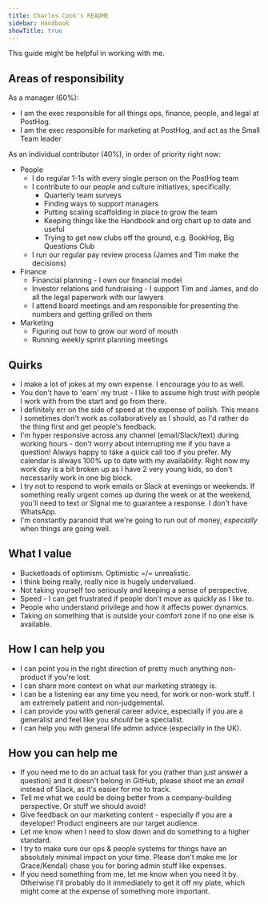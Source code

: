 ```yaml
---
title: Charles Cook's README
sidebar: Handbook
showTitle: true
---
```


This guide might be helpful in working with me.

## Areas of responsibility

As a manager (60%):
- I am the exec responsible for all things ops, finance, people, and legal at PostHog. 
- I am the exec responsible for marketing at PostHog, and act as the Small Team leader

As an individual contributor (40%), in order of priority right now:
- People
  - I do regular 1-1s with every single person on the PostHog team
  - I contribute to our people and culture initiatives, specifically:
    - Quarterly team surveys
    - Finding ways to support managers
    - Putting scaling scaffolding in place to grow the team
    - Keeping things like the Handbook and org chart up to date and useful
    - Trying to get new clubs off the ground, e.g. BookHog, Big Questions Club
  - I run our regular pay review process (James and Tim make the decisions)
- Finance
  - Financial planning - I own our financial model
  - Investor relations and fundraising - I support Tim and James, and do all the legal paperwork with our lawyers 
  - I attend board meetings and am responsible for presenting the numbers and getting grilled on them
- Marketing
  - Figuring out how to grow our word of mouth
  - Running weekly sprint planning meetings

## Quirks

- I make a lot of jokes at my own expense. I encourage you to as well.
- You don't have to 'earn' my trust - I like to assume high trust with people I work with from the start and go from there. 
- I definitely err on the side of speed at the expense of polish. This means I sometimes don't work as collaboratively as I should, as I'd rather do the thing first and get people's feedback. 
- I'm hyper responsive across any channel (email/Slack/text) during working hours - don't worry about interrupting me if you have a question! Always happy to take a quick call too if you prefer. My calendar is always 100% up to date with my availability. Right now my work day is a bit broken up as I have 2 very young kids, so don't necessarily work in one big block. 
- I try not to respond to work emails or Slack at evenings or weekends. If something really urgent comes up during the week or at the weekend, you'll need to text or Signal me to guarantee a response. I don't have WhatsApp. 
- I'm constantly paranoid that we're going to run out of money, _especially_ when things are going well.

## What I value

- Bucketloads of optimism. Optimistic =/= unrealistic.  
- I think being really, really nice is hugely undervalued. 
- Not taking yourself too seriously and keeping a sense of perspective.
- Speed - I can get frustrated if people don't move as quickly as I like to. 
- People who understand privilege and how it affects power dynamics.  
- Taking on something that is outside your comfort zone if no one else is available. 

## How I can help you

- I can point you in the right direction of pretty much anything non-product if you're lost. 
- I can share more context on what our marketing strategy is. 
- I can be a listening ear any time you need, for work or non-work stuff. I am extremely patient and non-judgemental.
- I can provide you with general career advice, especially if you are a generalist and feel like you _should_ be a specialist.  
- I can help you with general life admin advice (especially in the UK). 

## How you can help me

- If you need me to do an actual task for you (rather than just answer a question) and it doesn't belong in GitHub, please shoot me an _email_ instead of Slack, as it's easier for me to track. 
- Tell me what we could be doing better from a company-building perspective. Or stuff we should avoid!
- Give feedback on our marketing content - especially if you are a developer! Product engineers are our target audience. 
- Let me know when I need to slow down and do something to a higher standard. 
- I try to make sure our ops & people systems for things have an absolutely minimal impact on your time. Please don't make me (or Grace/Kendal) chase you for boring admin stuff like expenses. 
- If you need something from me, let me know when you need it by. Otherwise I'll probably do it immediately to get it off my plate, which might come at the expense of something more important.  
